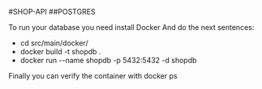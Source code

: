 #SHOP-API
##POSTGRES

To run your database you need install Docker 
And do the next sentences:

- cd src/main/docker/
- docker build -t shopdb .
- docker run --name shopdb -p 5432:5432 -d shopdb

Finally you can verify the container with
docker ps